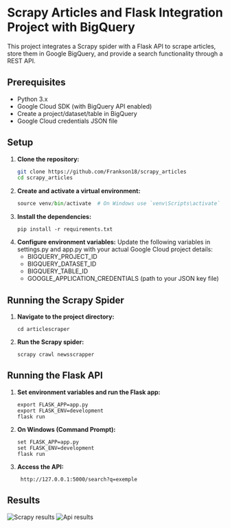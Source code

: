 # Scrapy Articles and Flask Integration Project with BigQuery

This project integrates a Scrapy spider with a Flask API to scrape articles, store them in Google BigQuery, and provide a search functionality through a REST API.

## Prerequisites

- Python 3.x
- Google Cloud SDK (with BigQuery API enabled)
- Create a project/dataset/table in BigQuery
- Google Cloud credentials JSON file

## Setup

1. **Clone the repository:**
   ```bash
   git clone https://github.com/Frankson18/scrapy_articles
   cd scrapy_articles
2. **Create and activate a virtual environment:**
    ```python -m venv venv
    source venv/bin/activate  # On Windows use `venv\Scripts\activate`
3. **Install the dependencies:**
    ```
    pip install -r requirements.txt
4. **Configure environment variables:**
Update the following variables in settings.py and app.py with your actual Google Cloud project details:
    - BIGQUERY_PROJECT_ID
    - BIGQUERY_DATASET_ID
    - BIGQUERY_TABLE_ID
    - GOOGLE_APPLICATION_CREDENTIALS (path to your JSON key file)
## Running the Scrapy Spider
1. **Navigate to the project directory:**
    ```
    cd articlescraper
2. **Run the Scrapy spider:**
    ```
    scrapy crawl newsscrapper
## Running the Flask API
1. **Set environment variables and run the Flask app:**
    ```
    export FLASK_APP=app.py
    export FLASK_ENV=development
    flask run
2. **On Windows (Command Prompt):**
    ```
    set FLASK_APP=app.py
    set FLASK_ENV=development
    flask run
3. **Access the API:**
    ```
     http://127.0.0.1:5000/search?q=exemple

## Results
![Scrapy results](img/table_bq.png)
![Api results](img/flask_api.png)